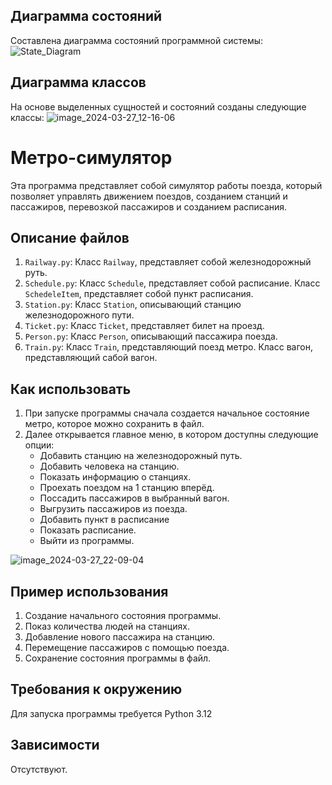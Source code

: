 ## Диаграмма состояний
Составлена диаграмма состояний программной системы:
![State_Diagram](https://github.com/JrDemiurg/Test/assets/116432612/987468df-4910-4588-bebe-2fd810af75f5)

## Диаграмма классов
На основе выделенных сущностей и состояний созданы следующие классы:
![image_2024-03-27_12-16-06](https://github.com/JrDemiurg/Test/assets/116432612/5950a533-8453-4a10-8665-5177e16819e1)

# Метро-симулятор

Эта программа представляет собой симулятор работы поезда, который позволяет управлять движением поездов, созданием станций и пассажиров, перевозкой пассажиров и созданием расписания.

## Описание файлов

1. `Railway.py`: Класс `Railway`, представляет собой железнодорожный руть.
2. `Schedule.py`: Класс `Schedule`, представляет собой расписание. Класс `SchedeleItem`, представляет собой пункт расписания.
3. `Station.py`: Класс `Station`, описывающий станцию железнодорожного пути.
4. `Ticket.py`: Класс `Ticket`, представляет билет на проезд.
5. `Person.py`: Класс `Person`, описывающий пассажира поезда.
6. `Train.py`: Класс `Train`, представляющий поезд метро. Класс вагон, представляющий сабой вагон. 

## Как использовать

1. При запуске программы сначала создается начальное состояние метро, которое можно сохранить в файл.
2. Далее открывается главное меню, в котором доступны следующие опции:
   - Добавить станцию на железнодорожный путь.
   - Добавить человека на станцию.
   - Показать информацию о станциях.
   - Проехать поездом на 1 станцию вперёд.
   - Поссадить пассажиров в выбранный вагон.
   - Выгрузить пассажиров из поезда.
   - Добавить пункт в расписание
   - Показать расписание.
   - Выйти из программы.
  
![image_2024-03-27_22-09-04](https://github.com/JrDemiurg/Test/assets/116432612/d3e404fe-288b-431b-86f5-163a4eddd10f)

## Пример использования

1. Создание начального состояния программы.
2. Показ количества людей на станциях.
3. Добавление нового пассажира на станцию.
4. Перемещение пассажиров с помощью поезда.
5. Сохранение состояния программы в файл.

## Требования к окружению

Для запуска программы требуется Python 3.12

## Зависимости

Отсутствуют.
